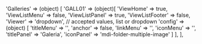 <!-- IDEAL CONFIGURATION FOR THE MODEL -->

'Galleries' => (object) [
    'GALL01' => (object)[
        'ViewHome' => true,
        'ViewListMenu' => false,
        'ViewListPanel' => true,
        'ViewListFooter' => false,
        'Viewer' => 'dropdown', // accepted values, list or dropdown
        'config' => (object) [
            'titleMenu' => '',
            'anchor' =>  false,
            'linkMenu' => '',
            'iconMenu' => '',
            'titlePanel' => 'Galeria',
            'iconPanel' => 'mdi-folder-multiple-image'
        ]
    ],
], 

